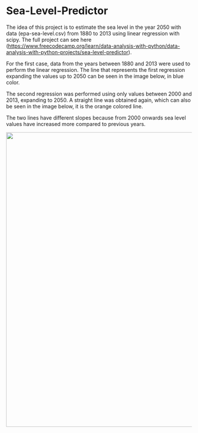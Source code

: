 # Sea-Level-Predictor

The idea of this project is to estimate the sea level in the year 2050 with data (epa-sea-level.csv) from 1880 to 2013 using linear regression with scipy.
The full project can see here (https://www.freecodecamp.org/learn/data-analysis-with-python/data-analysis-with-python-projects/sea-level-predictor).

For the first case, data from the years between 1880 and 2013 were used to perform the linear regression. The line that represents the first regression expanding the values up to 2050 can be seen in the image below, in blue color.

The second regression was performed using only values between 2000 and 2013, expanding to 2050. A straight line was obtained again, which can also be seen in the image below, it is the orange colored line.

The two lines have different slopes because from 2000 onwards sea level values have increased more compared to previous years.

<div align="center">
  <img src="https://user-images.githubusercontent.com/102380417/178575283-0e2641ca-f0db-4ccf-b2cd-e2c219a01510.png" width="800px" />
</div>

